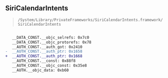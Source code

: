 ## SiriCalendarIntents

> `/System/Library/PrivateFrameworks/SiriCalendarIntents.framework/SiriCalendarIntents`

```diff

   __DATA_CONST.__objc_selrefs: 0x7c0
   __DATA_CONST.__objc_protorefs: 0x78
   __AUTH_CONST.__auth_got: 0x2410
-  __AUTH_CONST.__auth_ptr: 0x1658
+  __AUTH_CONST.__auth_ptr: 0x1668
   __AUTH_CONST.__const: 0x88f8
   __AUTH_CONST.__objc_const: 0x35e8
   __AUTH.__objc_data: 0xb60

```
